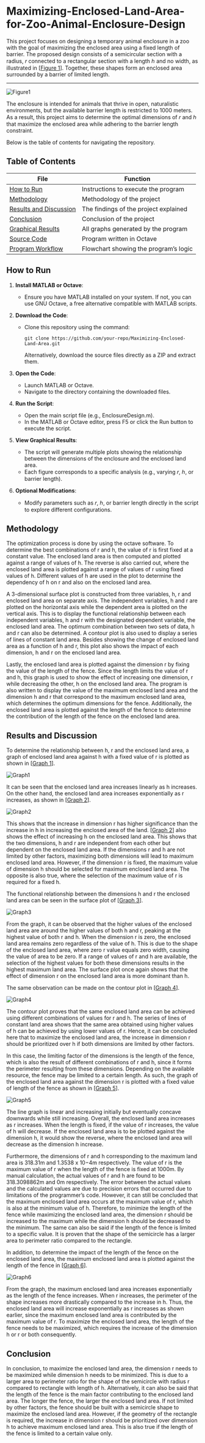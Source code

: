 # Maximizing-Enclosed-Land-Area-for-Zoo-Animal-Enclosure-Design
This project focuses on designing a temporary animal enclosure in a zoo with the goal of maximizing the enclosed area using a fixed length of barrier. The proposed design consists of a semicircular section with a radius, 𝑟 connected to a rectangular section with a length ℎ and no width, as illustrated in [[Figure 1](#figure1)]. Together, these shapes form an enclosed area surrounded by a barrier of limited length.

---
<a name="figure1"></a> ![Figure1](Figure1.png)

The enclosure is intended for animals that thrive in open, naturalistic environments, but the available barrier length is restricted to 1000 meters. As a result, this project aims to determine the optimal dimensions of 𝑟 and ℎ that maximize the enclosed area while adhering to the barrier length constraint.

Below is the table of contents for navigating the repository.


## Table of Contents
| File                                                   | Function                                               |
|--------------------------------------------------------|--------------------------------------------------------|
| [How to Run](README.md#how-to-run)                     | Instructions to execute the program                    |
| [Methodology](README.md#methodology)                   | Methodology of the project                             |
| [Results and Discussion](README.md#results-and-discussion)| The findings of the project explained               |
| [Conclusion](README.md#conclusion)                     | Conclusion of the project                              |
| [Graphical Results](graphs/)                           | All graphs generated by the program                    |
| [Source Code](Code.m)                                  | Program written in Octave                              |
| [Program Workflow](Program_Workflow.png)               | Flowchart showing the program’s logic                  |


## How to Run

1. **Install MATLAB or Octave**:
   - Ensure you have MATLAB installed on your system. If not, you can use GNU Octave, a free alternative compatible with MATLAB scripts.

2. **Download the Code**:
   - Clone this repository using the command:
     ```
     git clone https://github.com/your-repo/Maximizing-Enclosed-Land-Area.git
     ```
     Alternatively, download the source files directly as a ZIP and extract them.

3. **Open the Code**:
   - Launch MATLAB or Octave.
   - Navigate to the directory containing the downloaded files.

4. **Run the Script**:
   - Open the main script file (e.g., EnclosureDesign.m).
   - In the MATLAB or Octave editor, press F5 or click the Run button to execute the script.

5. **View Graphical Results**:
   - The script will generate multiple plots showing the relationship between the dimensions of the enclosure and the enclosed land area.
   - Each figure corresponds to a specific analysis (e.g., varying 𝑟, ℎ, or barrier length).

6. **Optional Modifications**:
   - Modify parameters such as 𝑟, ℎ, or barrier length directly in the script to explore different configurations.

## Methodology
The optimization process is done by using the octave software. To determine the best 
combinations of r and h, the value of r is first fixed at a constant value. The enclosed land 
area is then computed and plotted against a range of values of h. The reverse is also carried 
out, where the enclosed land area is plotted against a range of values of r using fixed values 
of h. Different values of h are used in the plot to determine the dependency of h on r and also 
on the enclosed land area. 

A 3-dimensional surface plot is constructed from three variables, h, r and enclosed land area 
on separate axis. The independent variables, h and r are plotted on the horizontal axis while 
the dependent area is plotted on the vertical axis. This is to display the functional relationship 
between each independent variables, h and r with the designated dependent variable, the 
enclosed land area. The optimum combination between two sets of data, h and r can also be 
determined. A contour plot is also used to display a series of lines of constant land area. 
Besides showing the change of enclosed land area as a function of h and r, this plot also 
shows the impact of each dimension, h and r on the enclosed land area.

Lastly, the enclosed land area is plotted against the dimension r by fixing the value of the 
length of the fence. Since the length limits the value of r and h, this graph is used to show the 
effect of increasing one dimension, r while decreasing the other, h on the enclosed land area. 
The program is also written to display the value of the maximum enclosed land area and the 
dimension h and r that correspond to the maximum enclosed land area, which determines the 
optimum dimensions for the fence. Additionally, the enclosed land area is plotted against the 
length of the fence to determine the contribution of the length of the fence on the enclosed 
land area.


## Results and Discussion

To determine the relationship between h, r and the enclosed land area, a graph of enclosed 
land area against h with a fixed value of r is plotted as shown in [[Graph 1](#graph1)].

<a name="graph1"></a> ![Graph1](Graph1.png)

It can be seen that 
the enclosed land area increases linearly as h increases. On the other hand, the enclosed land 
area increases exponentially as r increases, as shown in [[Graph 2](#graph2)].

<a name="graph2"></a> ![Graph2](Graph2.png)

This shows that the increase in dimension r has higher significance than the increase in h in increasing the enclosed area of 
the land. [[Graph 2](#graph2)] also shows the effect of increasing h on the enclosed land area. This shows 
that the two dimensions, h and r are independent from each other but dependent on the 
enclosed land area. If the dimensions r and h are not limited by other factors, maximizing 
both dimensions will lead to maximum enclosed land area. However, if the dimension r is 
fixed, the maximum value of dimension h should be selected for maximum enclosed land 
area. The opposite is also true, where the selection of the maximum value of r is required for 
a fixed h.

The functional relationship between the dimensions h and r the enclosed land area can be 
seen in the surface plot of [[Graph 3](#graph3)].

<a name="graph3"></a> ![Graph3](Graph3.png)

From the graph, it can be observed that the higher values 
of the enclosed land area are around the higher values of both h and r, peaking at the highest 
value of both r and h. When the dimension r is zero, the enclosed land area remains zero 
regardless of the value of h. This is due to the shape of the enclosed land area, where zero r 
value equals zero width, causing the value of area to be zero. If a range of values of r and h 
are available, the selection of the highest values for both these dimensions results in the 
highest maximum land area. The surface plot once again shows that the effect of dimension r 
on the enclosed land area is more dominant than h. 

The same observation can be made on the contour plot in [[Graph 4](#graph4)].

<a name="graph4"></a> ![Graph4](Graph4.png)

The contour plot proves 
that the same enclosed land area can be achieved using different combinations of values for r 
and h. The series of lines of constant land area shows that the same area obtained using 
higher values of h can be achieved by using lower values of r. Hence, it can be concluded 
here that to maximize the enclosed land area, the increase in dimension r should be prioritized 
over h if both dimensions are limited by other factors.

In this case, the limiting factor of the dimensions is the length of the fence, which is also the 
result of different combinations of r and h, since it forms the perimeter resulting from these 
dimensions. Depending on the available resource, the fence may be limited to a certain 
length. As such, the graph of the enclosed land area against the dimension r is plotted with a 
fixed value of length of the fence as shown in [[Graph 5](#graph5)].

<a name="graph5"></a> ![Graph5](Graph5.png)

The line graph is linear and increasing 
initially but eventually concave downwards while still increasing. Overall, the enclosed land 
area increases as r increases. When the length is fixed, if the value of r increases, the value of 
h will decrease. If the enclosed land area is to be plotted against the dimension h, it would 
show the reverse, where the enclosed land area will decrease as the dimension h increase.

Furthermore, the dimensions of r and h corresponding to the maximum land area is 318.31m 
and 1.3538 x 10−4m respectively. The value of r is the maximum value of r when the length 
of the fence is fixed at 1000m. By manual calculation, the actual values of r and h are found 
to be 318.3098862m and 0m respectively. The error between the actual values and the 
calculated values are due to precision errors that occurred due to limitations of the 
programmer’s code. However, it can still be concluded that the maximum enclosed land area 
occurs at the maximum value of r, which is also at the minimum value of h. Therefore, to 
minimize the length of the fence while maximizing the enclosed land area, the dimension r 
should be increased to the maximum while the dimension h should be decreased to the 
minimum. The same can also be said if the length of the fence is limited to a specific value. It 
is proven that the shape of the semicircle has a larger area to perimeter ratio compared to the 
rectangle.  

In addition, to determine the impact of the length of the fence on the enclosed land area, the 
maximum enclosed land area is plotted against the length of the fence in [[Graph 6](#graph6)].

<a name="graph6"></a> ![Graph6](Graph6.png)


From the 
graph, the maximum enclosed land area increases exponentially as the length of the fence 
increases. When r increases, the perimeter of the shape increases more drastically compared 
to the increase in h. Thus, the enclosed land area will increase exponentially as r increases as 
shown earlier, since the maximum enclosed land area is contributed by the maximum value 
of r. To maximize the enclosed land area, the length of the fence needs to be maximized, 
which requires the increase of the dimension h or r or both consequently. 


## Conclusion
In conclusion, to maximize the enclosed land area, the dimension r needs to be maximized 
while dimension h needs to be minimized. This is due to a larger area to perimeter ratio for 
the shape of the semicircle with radius r compared to rectangle with length of h. 
Alternatively, it can also be said that the length of the fence is the main factor contributing to 
the enclosed land area. The longer the fence, the larger the enclosed land area. If not limited 
by other factors, the fence should be built with a semicircle shape to maximize the enclosed 
land area. However, if the geometry of the rectangle is required, the increase in dimension r 
should be prioritized over dimension h to achieve maximum enclosed land area. This is also 
true if the length of the fence is limited to a certain value only.  

